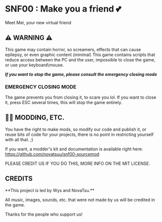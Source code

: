 # SNF00 : Make you a friend 💕
Meet Mei, your new virtual friend

## ⚠ WARNING ⚠
<div >
This game may contain horror, so screamers, effects that can cause epilepsy, or even graphic content (minimal)
This game contains scripts that reduce access between the PC and the user, impossible to close the game, or use your keyboard\mouse.

**_If you want to stop the game, please consult the emergency closing mode_**

### EMERGENCY CLOSING MODE
The game prevents you from closing it, to scare you lol.
If you want to close it, press ESC several times, this will stop the game entirely.
</div>

## 🕵️‍♂️ MODDING, ETC.
<div >
You have the right to make mods, so modify our code and publish it, or reuse bits of code for your projects, there is no point in restricting yourself with all that. ;)

If you want, a modder's kit and documentation is available right here: https://github.com/novatsuu/snf00-sourcemod

PLEASE CREDIT US IF YOU DO THIS,
MORE INFO ON THE MIT LICENSE.
</div>

## CREDITS
<div >
**This project is led by Wys and NovaTsu.**

All music, images, sounds, etc. that were not made by us will be credited in the game.

Thanks for the people who support us!
</div>
